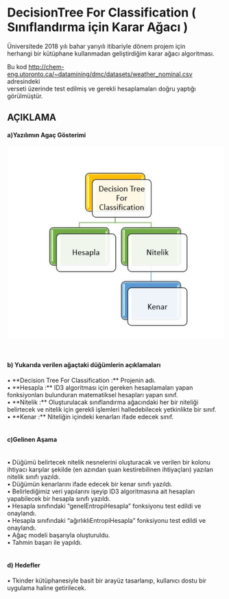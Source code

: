 # DecisionTree For Classification ( Sınıflandırma için Karar Ağacı )

Üniversitede 2018 yılı bahar yarıyılı itibariyle dönem projem için <br>
herhangi bir kütüphane kullanmadan geliştirdiğim karar ağacı algoritması. <br>

Bu kod http://chem-eng.utoronto.ca/~datamining/dmc/datasets/weather_nominal.csv adresindeki <br>
verseti üzerinde test edilmiş ve gerekli hesaplamaları doğru yaptığı görülmüştür.

<h2>AÇIKLAMA</h2>

<h4>a)Yazılımın Agaç Gösterimi</h4>
 
![](img/Ekran%20Alıntısı.JPG)

<BR>

<h4>b)	Yukarıda verilen ağaçtaki düğümlerin açıklamaları</h4>
•	**Decision Tree For Classification :** Projenin adı.<BR>
•	**Hesapla :** ID3 algoritması için gereken hesaplamaları yapan fonksiyonları bulunduran matematiksel hesapları yapan sınıf.<BR>
•	**Nitelik :** Oluşturulacak sınıflandırma ağacındaki her bir niteliği belirtecek ve nitelik için gerekli işlemleri halledebilecek yetkinlikte bir sınıf.<BR>
•	**Kenar :** Niteliğin içindeki kenarları ifade edecek sınıf.<BR>
<BR>

<h4>c)Gelinen Aşama</h4>

<BR>
•	Düğümü belirtecek nitelik nesnelerini oluşturacak ve verilen bir kolonu ihtiyacı karşılar şekilde (en azından şuan kestirebilinen ihtiyaçları)  yazılan nitelik sınıfı yazıldı.<BR>
•	Düğümün kenarlarını ifade edecek bir kenar sınıfı yazıldı.<BR>
•	Belirlediğimiz veri yapılarını işeyip ID3 algoritmasına ait hesapları yapabilecek bir hesapla sınıfı yazıldı.<BR>
•	Hesapla sınıfındaki “genelEntropiHesapla” fonksiyonu test edildi ve onaylandı.<BR>
•	Hesapla sınıfındaki “ağırlıklıEntropiHesapla” fonksiyonu test edildi ve onaylandı.<BR>
•	Ağaç modeli başarıyla oluşturuldu.<BR>
•	Tahmin başarı ile yapıldı.<BR>

<BR>

<h4>d)	Hedefler</h4>
•	Tkinder kütüphanesiyle basit bir arayüz tasarlanıp, kullanıcı dostu bir uygulama haline getirilecek.<BR>


